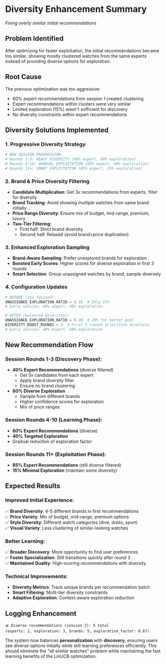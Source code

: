 # Diversity Enhancement Summary
*Fixing overly similar initial recommendations*

## Problem Identified
After optimizing for faster exploitation, the initial recommendations became too similar, showing mostly clustered watches from the same experts instead of providing diverse options for exploration.

## Root Cause
The previous optimization was too aggressive:
- 60% expert recommendations from session 1 created clustering
- Expert recommendations within clusters were very similar
- Limited exploration (15%) wasn't sufficient for discovery
- No diversity constraints within expert recommendations

## Diversity Solutions Implemented

### 1. Progressive Diversity Strategy
```python
# NEW SESSION PROGRESSION:
# Rounds 1-3: HEAVY DIVERSITY (40% expert, 60% exploration)
# Rounds 4-10: GRADUAL EXPLOITATION (60% expert, 40% exploration)  
# Rounds 11+: SMART EXPLOITATION (85% expert, 15% exploration)
```

### 2. Brand & Price Diversity Filtering
- **Candidate Multiplication**: Get 3x recommendations from experts, filter for diversity
- **Brand Tracking**: Avoid showing multiple watches from same brand initially
- **Price Range Diversity**: Ensure mix of budget, mid-range, premium, luxury
- **Two-Tier Filtering**: 
  - First half: Strict brand diversity
  - Second half: Relaxed (avoid brand+price duplication)

### 3. Enhanced Exploration Sampling
- **Brand-Aware Sampling**: Prefer unexplored brands for exploration
- **Boosted Early Scores**: Higher scores for diverse exploration in first 3 rounds
- **Smart Selection**: Group unassigned watches by brand, sample diversely

### 4. Configuration Updates
```python
# BEFORE (too focused):
UNASSIGNED_EXPLORATION_RATIO = 0.15  # Only 15%
# Early session: 60% expert, 40% exploration

# AFTER (balanced diversity):
UNASSIGNED_EXPLORATION_RATIO = 0.20  # 20% for better pool
DIVERSITY_BOOST_ROUNDS = 3  # First 3 rounds prioritize diversity
# Early session: 40% expert, 60% exploration
```

## New Recommendation Flow

### Session Rounds 1-3 (Discovery Phase):
- **40% Expert Recommendations** (diverse filtered)
  - Get 3x candidates from each expert
  - Apply brand diversity filter
  - Ensure no brand clustering
- **60% Diverse Exploration**
  - Sample from different brands
  - Higher confidence scores for exploration
  - Mix of price ranges

### Session Rounds 4-10 (Learning Phase):
- **60% Expert Recommendations** (diverse)
- **40% Targeted Exploration**
- Gradual reduction of exploration factor

### Session Rounds 11+ (Exploitation Phase):
- **85% Expert Recommendations** (still diverse filtered)
- **15% Minimal Exploration** (maintain some diversity)

## Expected Results

### Improved Initial Experience:
✅ **Brand Diversity**: 4-5 different brands in first recommendations  
✅ **Price Variety**: Mix of budget, mid-range, premium options  
✅ **Style Diversity**: Different watch categories (dive, dress, sport)  
✅ **Visual Variety**: Less clustering of similar-looking watches  

### Better Learning:
✅ **Broader Discovery**: More opportunity to find user preferences  
✅ **Faster Specialization**: Still transitions quickly after round 3  
✅ **Maintained Quality**: High-scoring recommendations with diversity  

### Technical Improvements:
- **Diversity Metrics**: Track unique brands per recommendation batch
- **Smart Filtering**: Multi-tier diversity constraints
- **Adaptive Exploration**: Context-aware exploration reduction

## Logging Enhancement
```
📊 Diverse recommendations (session 2): 5 total 
(experts: 2, exploration: 3, brands: 5, exploration_factor: 0.67)
```

The system now balances **personalization** with **discovery**, ensuring users see diverse options initially while still learning preferences efficiently. This should eliminate the "all similar watches" problem while maintaining the fast learning benefits of the LinUCB optimization. 